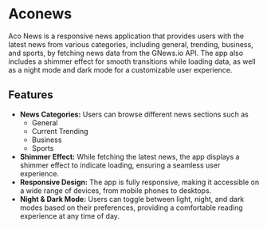 # Aconews

Aco News is a responsive news application that provides users with the latest news from various categories, including general, trending, business, and sports, by fetching news data from the GNews.io API. The app also includes a shimmer effect for smooth transitions while loading data, as well as a night mode and dark mode for a customizable user experience.

## Features
- **News Categories:** Users can browse different news sections such as
  - General
  - Current Trending
  - Business
  - Sports
- **Shimmer Effect:** While fetching the latest news, the app displays a shimmer effect to indicate loading, ensuring a seamless user experience.
- **Responsive Design:** The app is fully responsive, making it accessible on a wide range of devices, from mobile phones to desktops.
- **Night & Dark Mode:** Users can toggle between light, night, and dark modes based on their preferences, providing a comfortable reading experience at any time of day.
